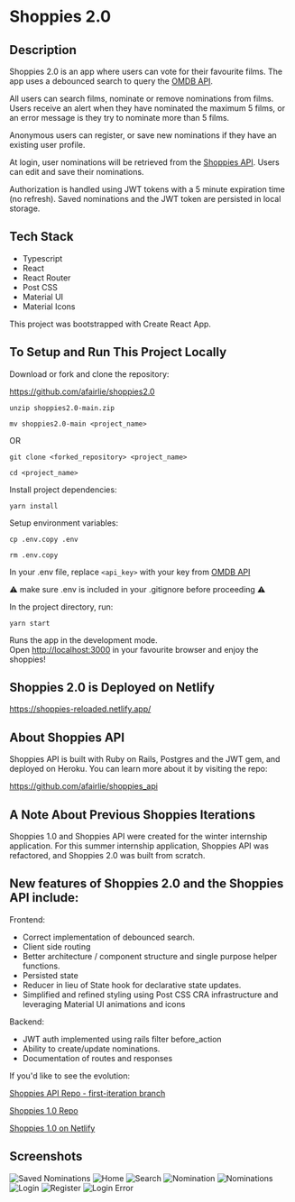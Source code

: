 # Shoppies 2.0

## Description

Shoppies 2.0 is an app where users can vote for their favourite films. The app uses a debounced search to query the [OMDB API](http://www.omdbapi.com/). 

All users can search films, nominate or remove nominations from films. Users receive an alert when they have nominated the maximum 5 films, or an error message is they try to nominate more than 5 films. 

Anonymous users can register, or save new nominations if they have an existing user profile. 

At login, user nominations will be retrieved from the [Shoppies API](https://shoppy-awards-api.herokuapp.com/). Users can edit and save their nominations.

Authorization is handled using JWT tokens with a 5 minute expiration time (no refresh). Saved nominations and the JWT token are persisted in local storage.
## Tech Stack
- Typescript
- React
- React Router
- Post CSS
- Material UI
- Material Icons

This project was bootstrapped with Create React App.
## To Setup and Run This Project Locally

 Download or fork and clone the repository:

 https://github.com/afairlie/shoppies2.0
 
 `unzip shoppies2.0-main.zip`
 
 `mv shoppies2.0-main <project_name>`
 
 OR

 `git clone <forked_repository> <project_name>`
 
 `cd <project_name>`

 Install project dependencies:

 `yarn install`

 Setup environment variables:

 `cp .env.copy .env`
 
 `rm .env.copy`

 In your .env file, replace `<api_key>` with your key from [OMDB API](http://www.omdbapi.com/apikey.aspx)

 ⚠️ make sure .env is included in your .gitignore before proceeding ⚠️

 In the project directory, run:

 `yarn start`

Runs the app in the development mode.\
Open [http://localhost:3000](http://localhost:3000) in your favourite browser and enjoy the shoppies!

## Shoppies 2.0 is Deployed on Netlify

https://shoppies-reloaded.netlify.app/

## About Shoppies API

Shoppies API is built with Ruby on Rails, Postgres and the JWT gem, and deployed on Heroku. You can learn more about it by visiting the repo:

https://github.com/afairlie/shoppies_api

## A Note About Previous Shoppies Iterations

Shoppies 1.0 and Shoppies API were created for the winter internship application.
For this summer internship application, Shoppies API was refactored, and Shoppies 2.0 was built from scratch.

## New features of Shoppies 2.0 and the Shoppies API include:

Frontend:

- Correct implementation of debounced search.
- Client side routing
- Better architecture / component structure and single purpose helper functions.
- Persisted state
- Reducer in lieu of State hook for declarative state updates.
- Simplified and refined styling using Post CSS CRA infrastructure and leveraging Material UI animations and icons

Backend:

- JWT auth implemented using rails filter before_action
- Ability to create/update nominations.
- Documentation of routes and responses

If you'd like to see the evolution:

[Shoppies API Repo - first-iteration branch](https://github.com/afairlie/shoppies_api/tree/shoppies_api.first-iteration])

[Shoppies 1.0 Repo](https://github.com/afairlie/shoppies)

[Shoppies 1.0 on Netlify](https://shoppy-awards.netlify.app/)

## Screenshots
![Saved Nominations](docs/shoppies-8.png)
![Home](docs/shoppies-1.png)
![Search](docs/shoppies-2.png)
![Nomination](docs/shoppies-3.png)
![Nominations](docs/shoppies-4.png)
![Login](docs/shoppies-5.png)
![Register](docs/shoppies-6.png)
![Login Error](docs/shoppies-7.png)
